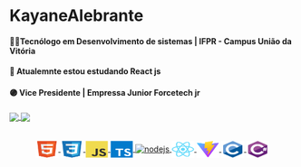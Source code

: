 # KayaneAlebrante

#### 👩‍🎓Tecnólogo em Desenvolvimento de sistemas | IFPR - Campus União da Vitória
#### 🌱 Atualemnte estou estudando React js
#### 🟣 Vice Presidente | Empressa Junior Forcetech jr

<div>
  <a href="https://github.com/KayaneAlebrante">
  <img height="180em"   align="center" src="https://github-readme-stats.vercel.app/api?username=KayaneAlebrante&show_icons=true&theme=synthwave"/>

  <img height="180em"  align="center" src="https://github-readme-stats.vercel.app/api/top-langs/?username=KayaneAlebrante&layout=compact&langs_count=7&theme=synthwave" />

</div>
 <br>
<div  align="center"> 
  <div style="display: inline_block"><br>
  <img align="center" alt="HTML" height="30" width="40" src="https://raw.githubusercontent.com/devicons/devicon/master/icons/html5/html5-original.svg">
  <img align="center" alt="CSS" height="30" width="40" src="https://raw.githubusercontent.com/devicons/devicon/master/icons/css3/css3-original.svg">
  <img align="center" alt="js" height="30" width="40" src="https://raw.githubusercontent.com/devicons/devicon/master/icons/javascript/javascript-original.svg">
  <img align="center" alt="ts" height="30" width="40" src="https://raw.githubusercontent.com/devicons/devicon/master/icons/typescript/typescript-original.svg">
  <img align="center" alt="nodejs" height="30" width="40" src="https://raw.githubusercontent.com/devicons/devicon/master/icons/node/node-original.svg"> 
  <img align="center" alt="reactjs" height="30" width="40" src="https://raw.githubusercontent.com/devicons/devicon/master/icons/react/react-original.svg"> 
  <img align="center" alt="vite" height="30" width="40" src="https://raw.githubusercontent.com/devicons/devicon/master/icons/vitejs/vitejs-original.svg">
  <img align="center" alt="C" height="30" width="40" src="https://raw.githubusercontent.com/devicons/devicon/master/icons/c/c-original.svg">
  <img align="center" alt="Csharp" height="30" width="40" src="https://raw.githubusercontent.com/devicons/devicon/master/icons/csharp/csharp-original.svg">
</div>
</div>

